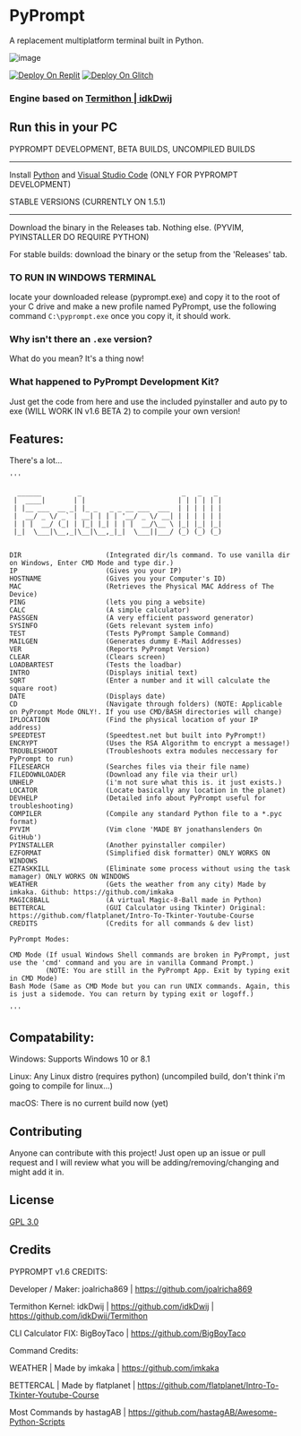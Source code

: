 # PyPrompt

A replacement multiplatform terminal built in Python.

![image](https://user-images.githubusercontent.com/83835381/193330986-1e34323b-dfc8-43ba-b7ba-dd0c5b298dfa.png)


<a href="https://replit.com/github/joalricha869/PyPrompt"><img src="https://raw.githubusercontent.com/BinBashBanana/deploy-buttons/master/buttons/remade/replit.svg" alt="Deploy On Replit"></a>
<a href="https://glitch.com/edit/#!/import/github/joalricha869/PyPrompt"><img src="https://raw.githubusercontent.com/BinBashBanana/deploy-buttons/master/buttons/remade/glitch.svg" alt="Deploy On Glitch"></a>

### Engine based on [Termithon | idkDwij](https://github.com/IdkDwij/Termithon)

## Run this in your PC

PYPROMPT DEVELOPMENT, BETA BUILDS, UNCOMPILED BUILDS

_________________________________________________________

Install [Python](https://python.org) and [Visual Studio Code](https://code.visualstudio.com) (ONLY FOR PYPROMPT DEVELOPMENT)

STABLE VERSIONS (CURRENTLY ON 1.5.1)

_________________________________________________________

Download the binary in the Releases tab. Nothing else. (PYVIM, PYINSTALLER DO REQUIRE PYTHON)


For stable builds: download the binary or the setup from the 'Releases' tab.

### TO RUN IN WINDOWS TERMINAL

locate your downloaded release (pyprompt.exe) and copy it to the root of your C drive and make a new profile named PyPrompt, use the following command ```C:\pyprompt.exe``` once you copy it, it should work.

### Why isn't there an ```.exe``` version?

What do you mean? It's a thing now!

### What happened to PyPrompt Development Kit?

Just get the code from here and use the included pyinstaller and auto py to exe (WILL WORK IN v1.6 BETA 2) to compile your own version!


## Features:

There's a lot...

```
'''

  ______         _                         _   _   _ 
 |  ____|       | |                       | | | | | |
 | |__ ___  __ _| |_ _   _ _ __ ___  ___  | | | | | |
 |  __/ _ \/ _` | __| | | | '__/ _ \/ __| | | | | | |
 | | |  __/ (_| | |_| |_| | | |  __/\__ \ |_| |_| |_|
 |_|  \___|\__,_|\__|\__,_|_|  \___||___/ (_) (_) (_)
                                                             

DIR                     (Integrated dir/ls command. To use vanilla dir on Windows, Enter CMD Mode and type dir.)
IP                      (Gives you your IP)
HOSTNAME                (Gives you your Computer's ID)
MAC                     (Retrieves the Physical MAC Address of The Device)
PING                    (lets you ping a website)
CALC                    (A simple calculator)
PASSGEN                 (A very efficient password generator)
SYSINFO                 (Gets relevant system info)
TEST                    (Tests PyPrompt Sample Command)
MAILGEN                 (Generates dummy E-Mail Addresses)
VER                     (Reports PyPrompt Version)
CLEAR                   (Clears screen)
LOADBARTEST             (Tests the loadbar)
INTRO                   (Displays initial text)
SQRT                    (Enter a number and it will calculate the square root)
DATE                    (Displays date)
CD                      (Navigate through folders) (NOTE: Applicable on PyPrompt Mode ONLY!. If you use CMD/BASH directories will change)
IPLOCATION              (Find the physical location of your IP address)
SPEEDTEST               (Speedtest.net but built into PyPrompt!)
ENCRYPT                 (Uses the RSA Algorithm to encrypt a message!)
TROUBLESHOOT            (Troubleshoots extra modules neccessary for PyPrompt to run)
FILESEARCH              (Searches files via their file name)
FILEDOWNLOADER          (Download any file via their url)
UNHELP                  (i'm not sure what this is. it just exists.)
LOCATOR                 (Locate basically any location in the planet)
DEVHELP                 (Detailed info about PyPrompt useful for troubleshooting)
COMPILER                (Compile any standard Python file to a *.pyc format)
PYVIM                   (Vim clone 'MADE BY jonathanslenders On GitHub')
PYINSTALLER             (Another pyinstaller compiler)
EZFORMAT                (Simplified disk formatter) ONLY WORKS ON WINDOWS
EZTASKKILL              (Eliminate some process without using the task mamager) ONLY WORKS ON WINDOWS
WEATHER                 (Gets the weather from any city) Made by imkaka. Github: https://github.com/imkaka
MAGIC8BALL              (A virtual Magic-8-Ball made in Python)
BETTERCAL               (GUI Calculator using Tkinter) Original: https://github.com/flatplanet/Intro-To-Tkinter-Youtube-Course
CREDITS                 (Credits for all commands & dev list)

PyPrompt Modes:

CMD Mode (If usual Windows Shell commands are broken in PyPrompt, just use the 'cmd' command and you are in vanilla Command Prompt.)
         (NOTE: You are still in the PyPrompt App. Exit by typing exit in CMD Mode)
Bash Mode (Same as CMD Mode but you can run UNIX commands. Again, this is just a sidemode. You can return by typing exit or logoff.)

'''
```

## Compatability:

Windows: Supports Windows 10 or 8.1

Linux: Any Linux distro (requires python) (uncompiled build, don't think i'm going to compile for linux...)

macOS: There is no current build now (yet)

## Contributing
Anyone can contribute with this project! Just open up an issue or pull request and I will review what you will be adding/removing/changing and might add it in. 


## License
[GPL 3.0](https://www.gnu.org/licenses/gpl-3.0.en.html)


## Credits

PYPROMPT v1.6 CREDITS:

Developer / Maker: joalricha869 | https://github.com/joalricha869

Termithon Kernel: idkDwij | https://github.com/idkDwij | https://github.com/idkDwij/Termithon

CLI Calculator FIX: BigBoyTaco | https://github.com/BigBoyTaco

Command Credits:

WEATHER        |         Made by imkaka | https://github.com/imkaka

BETTERCAL      |        Made by flatplanet | https://github.com/flatplanet/Intro-To-Tkinter-Youtube-Course

Most Commands by hastagAB | https://github.com/hastagAB/Awesome-Python-Scripts
